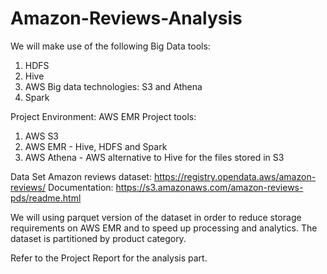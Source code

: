# Amazon-Reviews-Analysis

We will make use of the following Big Data tools:
1. HDFS
2. Hive
3. AWS Big data technologies: S3 and Athena
4. Spark

Project Environment: AWS EMR
Project tools:
1. AWS S3
2. AWS EMR - Hive, HDFS and Spark
3. AWS Athena - AWS alternative to Hive for the files stored in S3

Data Set
Amazon reviews dataset: https://registry.opendata.aws/amazon-reviews/
Documentation: https://s3.amazonaws.com/amazon-reviews-pds/readme.html

We will using parquet version of the dataset in order to reduce storage requirements on AWS
EMR and to speed up processing and analytics.
The dataset is partitioned by product category.

Refer to the Project Report for the analysis part. 
